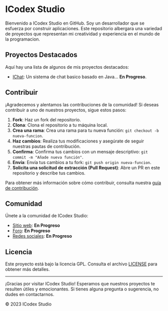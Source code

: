 # ICodex Studio

Bienvenido a ICodex Studio en GitHub. Soy un desarrollador que se esfuerza por construir aplicaciones. Este repositorio albergara una variedad de proyectos que representan mi creatividad y experiencia en el mundo de la programacion.

## Proyectos Destacados

Aquí hay una lista de algunos de mis proyectos destacados:

- [IChat](#): Un sistema de chat basico basado en Java... **En Progreso**.

## Contribuir

¡Agradecemos y alentamos las contribuciones de la comunidad! Si deseas contribuir a uno de nuestros proyectos, sigue estos pasos:

1. **Fork**: Haz un fork del repositorio.
2. **Clona**: Clona el repositorio a tu máquina local.
3. **Crea una rama**: Crea una rama para tu nueva función: `git checkout -b nueva-funcion`.
4. **Haz cambios**: Realiza tus modificaciones y asegúrate de seguir nuestras pautas de contribución.
5. **Confirma**: Confirma tus cambios con un mensaje descriptivo: `git commit -m "Añade nueva función"`.
6. **Envía**: Envía tus cambios a tu fork: `git push origin nueva-funcion`.
7. **Solicita una solicitud de extracción (Pull Request)**: Abre un PR en este repositorio y describe tus cambios.

Para obtener más información sobre cómo contribuir, consulta nuestra [guía de contribución](enlace_a_la_guia_de_contribucion).

## Comunidad

Únete a la comunidad de ICodex Studio:

- [Sitio web](enlace_al_sitio_web): **En Progreso**
- [Foro](enlace_al_foro): **En Progreso**
- [Redes sociales](enlace_a_redes_sociales): **En Progreso**

## Licencia

Este proyecto está bajo la licencia GPL. Consulta el archivo [LICENSE](LICENSE) para obtener más detalles.

---

¡Gracias por visitar ICodex Studio! Esperamos que nuestros proyectos te resulten útiles y emocionantes. Si tienes alguna pregunta o sugerencia, no dudes en contactarnos.

© 2023 ICodex Studio
